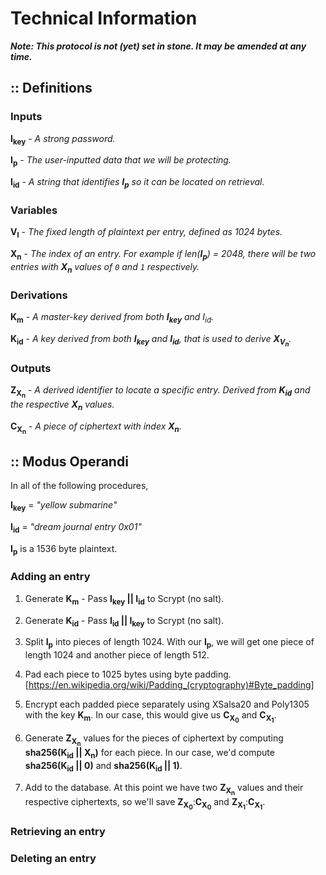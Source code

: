 # Technical Information

***Note: This protocol is not (yet) set in stone. It may be amended at any time.***

## :: Definitions

### Inputs

**I<sub>key</sub>** - _A strong password._

**I<sub>p</sub>** - _The user-inputted data that we will be protecting._

**I<sub>id</sub>** - _A string that identifies **I<sub>p</sub>** so it can be located on retrieval._

### Variables

**V<sub>l</sub>** - _The fixed length of plaintext per entry, defined as 1024 bytes._

**X<sub>n</sub>** - _The index of an entry. For example if len(**I<sub>p</sub>**) = 2048, there will be two entries with **X<sub>n</sub>** values of `0` and `1` respectively._

### Derivations

**K<sub>m</sub>** - _A master-key derived from both **I<sub>key</sub>** and I<sub>id</sub>._

**K<sub>id</sub>** - _A key derived from both **I<sub>key</sub>** and **I<sub>id</sub>**, that is used to derive **X<sub>V<sub>n</sub></sub>**._

### Outputs

**Z<sub>X<sub>n</sub></sub>** - _A derived identifier to locate a specific entry. Derived from **K<sub>id</sub>** and the respective **X<sub>n</sub>** values._

**C<sub>X<sub>n</sub></sub>** - _A piece of ciphertext with index **X<sub>n</sub>**._

## :: Modus Operandi

In all of the following procedures,

**I<sub>key</sub>** = *"yellow submarine"*

**I<sub>id</sub>** = *"dream journal entry 0x01"*

**I<sub>p</sub>** is a 1536 byte plaintext.

### Adding an entry

1. Generate **K<sub>m</sub>** - Pass **I<sub>key</sub> || I<sub>id</sub>** to Scrypt (no salt).

2. Generate **K<sub>id</sub>** - Pass **I<sub>id</sub> || I<sub>key</sub>** to Scrypt (no salt).

3. Split **I<sub>p</sub>** into pieces of length 1024. With our **I<sub>p</sub>**, we will get one piece of length 1024 and another piece of length 512.

4. Pad each piece to 1025 bytes using byte padding. [https://en.wikipedia.org/wiki/Padding_(cryptography)#Byte_padding]

5. Encrypt each padded piece separately using XSalsa20 and Poly1305 with the key **K<sub>m</sub>**. In our case, this would give us **C<sub>X<sub>0</sub></sub>** and **C<sub>X<sub>1</sub></sub>**.

6. Generate **Z<sub>X<sub>n</sub></sub>** values for the pieces of ciphertext by computing **sha256(K<sub>id</sub> || X<sub>n</sub>)** for each piece. In our case, we'd compute **sha256(K<sub>id</sub> || 0)** and **sha256(K<sub>id</sub> || 1)**.

7. Add to the database. At this point we have two **Z<sub>X<sub>n</sub></sub>** values and their respective ciphertexts, so we'll save **Z<sub>X<sub>0</sub></sub>**:**C<sub>X<sub>0</sub></sub>** and **Z<sub>X<sub>1</sub></sub>**:**C<sub>X<sub>1</sub></sub>**.

### Retrieving an entry

### Deleting an entry
